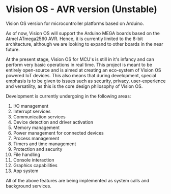 # Vision OS - AVR version (Unstable)

Vision OS version for microcontroller platforms based on Arduino.

As of now, Vision OS will support the Arduino MEGA boards based on the Atmel ATmega2560 AVR. Hence, it is currently limited to the 8-bit architecture, although we are looking to expand to other boards in the near future.

At the present stage, Vision OS for MCU's is still in it's infancy and can perform very basic operations in real time. This project is meant to be entirely open-source and is aimed at creating an eco-system of Vision OS powered IoT devices. This also means that during development, special emphasis is to be given to issues such as security, privacy, user-experience and versatility, as this is the core design philosophy of Vision OS.

Development is currently undergoing in the following areas:
1.  I/O management
2.  Interrupt services
3.  Communication services
4.  Device detection and driver activation
5.  Memory management
6.  Power management for connected devices
7.  Process management
8.  Timers and time management
9.  Protection and security
10. File handling
11. Console interaction
12. Graphics capabilities
12. App system

All of the above features are being implemented as system calls and background services.
